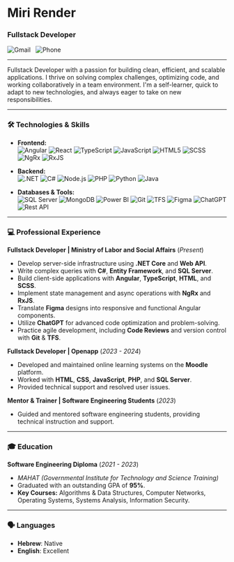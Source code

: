 
# Miri Render
### Fullstack Developer

<p align="left">
  <a href__="mailto:Miri57441@gmail.com"><img src="https://img.shields.io/badge/Email-Miri57441@gmail.com-828282?style=flat-square&logo=gmail&logoColor=white" alt="Gmail"/></a>
  &nbsp;
  <a href__="tel:0527157441"><img src="https://img.shields.io/badge/Phone-052--7157441-828282?style=flat-square&logo=google-phone&logoColor=white" alt="Phone"/></a>
</p>

---

Fullstack Developer with a passion for building clean, efficient, and scalable applications. I thrive on solving complex challenges, optimizing code, and working collaboratively in a team environment. I'm a self-learner, quick to adapt to new technologies, and always eager to take on new responsibilities.

---

### 🛠️ Technologies & Skills

- **Frontend:**  
  <img src="https://img.shields.io/badge/Angular-DD0031?style=flat-square&logo=angular&logoColor=white" alt="Angular"/>
  <img src="https://img.shields.io/badge/React-20232A?style=flat-square&logo=react&logoColor=61DAFB" alt="React"/>
  <img src="https://img.shields.io/badge/TypeScript-3178C6?style=flat-square&logo=typescript&logoColor=white" alt="TypeScript"/>
  <img src="https://img.shields.io/badge/JavaScript-F7DF1E?style=flat-square&logo=javascript&logoColor=black" alt="JavaScript"/>
  <img src="https://img.shields.io/badge/HTML5-E34F26?style=flat-square&logo=html5&logoColor=white" alt="HTML5"/>
  <img src="https://img.shields.io/badge/SCSS-CC6699?style=flat-square&logo=sass&logoColor=white" alt="SCSS"/>
  <img src="https://img.shields.io/badge/NgRx-BA2BD2?style=flat-square&logo=ngrx&logoColor=white" alt="NgRx"/>
  <img src="https://img.shields.io/badge/RxJS-B7178C?style=flat-square&logo=rxjs&logoColor=white" alt="RxJS"/>

- **Backend:**  
  <img src="https://img.shields.io/badge/.NET-512BD4?style=flat-square&logo=dotnet&logoColor=white" alt=".NET"/>
  <img src="https://img.shields.io/badge/C%23-239120?style=flat-square&logo=c-sharp&logoColor=white" alt="C#"/>
  <img src="https://img.shields.io/badge/Node.js-339933?style=flat-square&logo=node.js&logoColor=white" alt="Node.js"/>
  <img src="https://img.shields.io/badge/PHP-777BB4?style=flat-square&logo=php&logoColor=white" alt="PHP"/>
  <img src="https://img.shields.io/badge/Python-3776AB?style=flat-square&logo=python&logoColor=white" alt="Python"/>
  <img src="https://img.shields.io/badge/Java-007396?style=flat-square&logo=openjdk&logoColor=white" alt="Java"/>

- **Databases & Tools:**  
  <img src="https://img.shields.io/badge/SQL_Server-CC2927?style=flat-square&logo=microsoft-sql-server&logoColor=white" alt="SQL Server"/>
  <img src="https://img.shields.io/badge/MongoDB-47A248?style=flat-square&logo=mongodb&logoColor=white" alt="MongoDB"/>
  <img src="https://img.shields.io/badge/Power_BI-F2C811?style=flat-square&logo=powerbi&logoColor=black" alt="Power BI"/>
  <img src="https://img.shields.io/badge/Git-F05032?style=flat-square&logo=git&logoColor=white" alt="Git"/>
  <img src="https://img.shields.io/badge/TFS-007ACC?style=flat-square&logo=azure-devops&logoColor=white" alt="TFS"/>
  <img src="https://img.shields.io/badge/Figma-F24E1E?style=flat-square&logo=figma&logoColor=white" alt="Figma"/>
  <img src="https://img.shields.io/badge/ChatGPT-74AA9C?style=flat-square&logo=openai&logoColor=white" alt="ChatGPT"/>
  <img src="https://img.shields.io/badge/Rest_API-027E8B?style=flat-square&logo=swagger&logoColor=white" alt="Rest API"/>

---

### 💻 Professional Experience

**Fullstack Developer | Ministry of Labor and Social Affairs** (_Present_)
- Develop server-side infrastructure using **.NET Core** and **Web API**.
- Write complex queries with **C#**, **Entity Framework**, and **SQL Server**.
- Build client-side applications with **Angular**, **TypeScript**, **HTML**, and **SCSS**.
- Implement state management and async operations with **NgRx** and **RxJS**.
- Translate **Figma** designs into responsive and functional Angular components.
- Utilize **ChatGPT** for advanced code optimization and problem-solving.
- Practice agile development, including **Code Reviews** and version control with **Git** & **TFS**.

**Fullstack Developer | Openapp** (_2023 - 2024_)
- Developed and maintained online learning systems on the **Moodle** platform.
- Worked with **HTML**, **CSS**, **JavaScript**, **PHP**, and **SQL Server**.
- Provided technical support and resolved user issues.

**Mentor & Trainer | Software Engineering Students** (_2023_)
- Guided and mentored software engineering students, providing technical instruction and support.

---

### 🎓 Education

**Software Engineering Diploma** (_2021 - 2023_)
- _MAHAT (Governmental Institute for Technology and Science Training)_
- Graduated with an outstanding GPA of **95%**.
- **Key Courses:** Algorithms & Data Structures, Computer Networks, Operating Systems, Systems Analysis, Information Security.

---

### 🗣️ Languages

- **Hebrew**: Native
- **English**: Excellent
